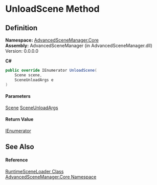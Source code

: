 # UnloadScene Method

## Definition

**Namespace:** [AdvancedSceneManager.Core](N_AdvancedSceneManager_Core.md)\
**Assembly:** AdvancedSceneManager (in AdvancedSceneManager.dll) Version: 0.0.0.0

**C#**

```c#
public override IEnumerator UnloadScene(
	Scene scene,
	SceneUnloadArgs e
)
```

#### Parameters

&#x20; [Scene](T_AdvancedSceneManager_Models_Scene.md)   [SceneUnloadArgs](T_AdvancedSceneManager_Core_SceneUnloadArgs.md)&#x20;

#### Return Value

[IEnumerator](https://learn.microsoft.com/dotnet/api/system.collections.ienumerator)

## See Also

#### Reference

[RuntimeSceneLoader Class](T_AdvancedSceneManager_Core_RuntimeSceneLoader.md)\
[AdvancedSceneManager.Core Namespace](N_AdvancedSceneManager_Core.md)
